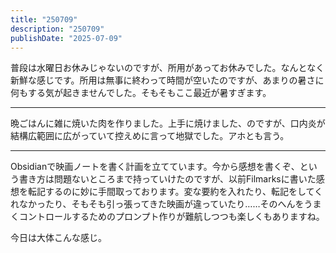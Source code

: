 ```yaml
---
title: "250709"
description: "250709"
publishDate: "2025-07-09"
---
```


普段は水曜日お休みじゃないのですが、所用があってお休みでした。なんとなく新鮮な感じです。所用は無事に終わって時間が空いたのですが、あまりの暑さに何もする気が起きませんでした。そもそもここ最近が暑すぎます。

---

晩ごはんに雑に焼いた肉を作りました。上手に焼けました、のですが、口内炎が結構広範囲に広がっていて控えめに言って地獄でした。アホとも言う。

---

Obsidianで映画ノートを書く計画を立てています。今から感想を書くぞ、という書き方は問題ないところまで持っていけたのですが、以前Filmarksに書いた感想を転記するのに妙に手間取っております。変な要約を入れたり、転記をしてくれなかったり、そもそも引っ張ってきた映画が違っていたり……そのへんをうまくコントロールするためのプロンプト作りが難航しつつも楽しくもありますね。

今日は大体こんな感じ。